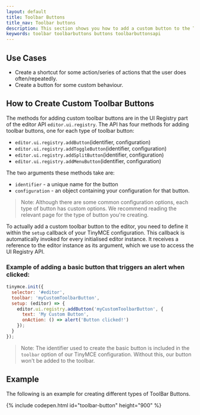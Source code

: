 ```yaml
---
layout: default
title: Toolbar Buttons
title_nav: Toolbar buttons
description: This section shows you how to add a custom button to the Tiny 5.0 toolbar.
keywords: toolbar toolbarbuttons buttons toolbarbuttonsapi
---
```


## Use Cases

* Create a shortcut for some action/series of actions that the user does often/repeatedly.
* Create a button for some custom behaviour.

## How to Create Custom Toolbar Buttons

The methods for adding custom toolbar buttons are in the UI Registry part of the editor API `editor.ui.registry`. The API has four methods for adding toolbar buttons, one for each type of toolbar button:

* `editor.ui.registry.addButton`(identifier, configuration)
* `editor.ui.registry.addToggleButton`(identifier, configuration)
* `editor.ui.registry.addSplitButton`(identifier, configuration)
* `editor.ui.registry.addMenuButton`(identifier, configuration)

The two arguments these methods take are:

* `identifier` - a unique name for the button
* `configuration` - an object containing your configuration for that button.

> Note: Although there are some common configuration options, each type of button has custom options. We recommend reading the relevant page for the type of button you're creating.

To actually add a custom toolbar button to the editor, you need to define it within the `setup` callback of your TinyMCE configuration. This callback is automatically invoked for every initialised editor instance. It receives a reference to the editor instance as its argument, which we use to access the UI Registry API.

### Example of adding a basic button that triggers an alert when clicked:

```js
tinymce.init({
  selector: '#editor',
  toolbar: 'myCustomToolbarButton',
  setup: (editor) => {
    editor.ui.registry.addButton('myCustomToolbarButton', {
      text: 'My Custom Button',
      onAction: () => alert('Button clicked!')
    });
  }
});
```
> Note: The identifier used to create the basic button is included in the `toolbar` option of our TinyMCE configuration. Without this, our button won't be added to the toolbar.

## Example

The following is an example for creating different types of ToolBar Buttons.

{% include codepen.html id="toolbar-button" height="900" %}

